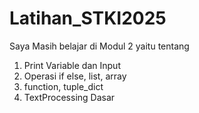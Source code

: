 # Latihan_STKI2025

Saya Masih belajar di Modul 2 yaitu tentang
1. Print Variable dan Input
2. Operasi if else, list, array
3. function, tuple_dict
4. TextProcessing Dasar
